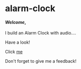# alarm-clock

#### *Welcome*, 
I build an Alarm Clock with audio....

Have a look!

Click [me](https://dilnaz-kaur22.github.io/alarm-clock/)

Don't forget to give me a feedback!
